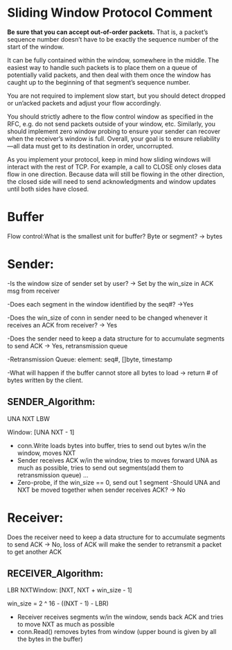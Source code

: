 # Sliding Window Protocol Comment

**Be sure that you can accept out-of-order packets.** That is, a packet’s sequence number doesn’t have to be exactly the sequence number of the start of the window. 

It can be fully contained within the window, somewhere in the middle. The easiest way to handle such packets is to place them on a queue of potentially valid packets, and then deal with them once the window has caught up to the beginning of that segment’s sequence number.

You are not required to implement slow start, but you should detect dropped or un’acked packets and adjust your flow accordingly.

You should strictly adhere to the flow control window as specified in the RFC, e.g. do not send packets outside of your window, etc. Similarly, you should implement zero window probing to ensure your sender can recover when the receiver’s window is full. Overall, your goal is to ensure reliability—all data must get to its destination in order, uncorrupted.

As you implement your protocol, keep in mind how sliding windows will interact with the rest of TCP. For example, a call to CLOSE only closes data flow in one direction. Because data will still be flowing in the other direction, the closed side will need to send acknowledgments and window updates until both sides have closed.



# Buffer

Flow control:What is the smallest unit for buffer? Byte or segment? -> bytes

# Sender:

-Is the window size of sender set by user? -> Set by the win_size in ACK msg from receiver

-Does each segment in the window identified by the seq#? ->Yes

-Does the win_size of conn in sender need to be changed whenever it receives an ACK from receiver?  -> Yes

-Does the sender need to keep a data structure for to accumulate segments to send ACK -> Yes, retransmission queue

-Retransmission Queue: element: seq#, []byte, timestamp

-What will happen if the buffer cannot store all bytes to load -> return # of bytes written by the client.

## SENDER_Algorithm:

UNA NXT LBW

Window: [UNA NXT - 1]

- conn.Write loads bytes into buffer, tries to send out bytes w/in the window, moves NXT
- Sender receives ACK w/in the window, tries to moves forward UNA as much as possible, tries to send out segments(add them to retransmission queue) …
- Zero-probe, if the win_size == 0, send out 1 segment
  -Should UNA and NXT be moved together when sender receives ACK? -> No



# Receiver:

Does the receiver need to keep a data structure for to accumulate segments to send ACK -> No, loss of ACK will make the sender to retransmit a packet to get another ACK

## RECEIVER_Algorithm:

LBR NXTWindow: [NXT, NXT + win_size - 1]

win_size = 2 ^ 16 - ((NXT - 1) - LBR)

- Receiver receives segments w/in the window, sends back ACK and tries to move NXT as much as possible
- conn.Read() removes bytes from window (upper bound is given by all the bytes in the buffer)